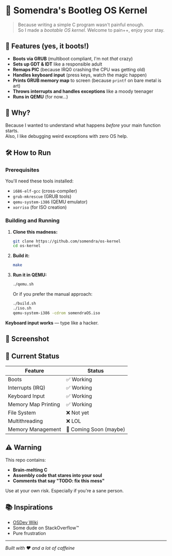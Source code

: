 # 🍳 Somendra's Bootleg OS Kernel

> Because writing a simple C program wasn't painful enough.  
> So I made a *bootable OS kernel*. Welcome to pain++, enjoy your stay.

## 🚀 Features (yes, it boots!)

- **Boots via GRUB** (multiboot compliant, I'm not *that* crazy)
- **Sets up GDT & IDT** like a responsible adult
- **Remaps PIC** (because IRQ0 crashing the CPU was getting old)
- **Handles keyboard input** (press keys, watch the magic happen)
- **Prints GRUB memory map** to screen (because `printf` on bare metal is art)
- **Throws interrupts and handles exceptions** like a moody teenager
- **Runs in QEMU** (for now...)

## 🧠 Why?

Because I wanted to understand what happens *before* your main function starts.  
Also, I like debugging weird exceptions with zero OS help.

## 🛠️ How to Run

### Prerequisites

You'll need these tools installed:
- `i686-elf-gcc` (cross-compiler)
- `grub-mkrescue` (GRUB tools)
- `qemu-system-i386` (QEMU emulator)
- `xorriso` (for ISO creation)

### Building and Running

1. **Clone this madness:**
   ```bash
   git clone https://github.com/somendra/os-kernel
   cd os-kernel
   ```

2. **Build it:**
   ```bash
   make
   ```

3. **Run it in QEMU:**
   ```bash
   ./qemu.sh
   ```

   Or if you prefer the manual approach:
   ```bash
   ./build.sh
   ./iso.sh
   qemu-system-i386 -cdrom somendraOS.iso
   ```

**Keyboard input works** — type like a hacker.

## 📸 Screenshot



## 🧪 Current Status

| Feature | Status |
|---------|--------|
| Boots | ✅ Working |
| Interrupts (IRQ) | ✅ Working |
| Keyboard Input | ✅ Working |
| Memory Map Printing | ✅ Working |
| File System | ❌ Not yet |
| Multithreading | ❌ LOL |
| Memory Management | 🚧 Coming Soon (maybe) |

## ⚠️ Warning

This repo contains:
- **Brain-melting C**
- **Assembly code that stares into your soul**
- **Comments that say "TODO: fix this mess"**

Use at your own risk. Especially if you're a sane person.

## 📚 Inspirations

- [OSDev Wiki](https://wiki.osdev.org/)
- Some dude on StackOverflow™
- Pure frustration

---

*Built with ❤️ and a lot of caffeine* 